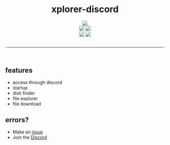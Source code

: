 <div align="center">
    <h1>xplorer-discord</h1>
    <img src="https://img.shields.io/github/license/anarix0/xplorer-discord">
    <br>
    <img src="https://img.shields.io/github/languages/top/anarix0/xplorer-discord?color=%23000000">
    <img src="https://img.shields.io/github/stars/anarix0/xplorer-discord?color=%23000000&logoColor=%23000000">
    <br>
    <img src="https://img.shields.io/github/issues/anarix0/xplorer-discord?color=%23000000&logoColor=%23000000">
    <img src="https://img.shields.io/github/issues-closed/anarix0/xplorer-discord?color=%23000000&logoColor=%23000000">
    <br>
</div>
<hr style="border-radius: 20%; margin-top: 30px; margin-bottom: 60px;" noshade="" size="35" width="100%">

## features
- access through discord
- startup
- disk finder
- file explorer
- file download

## errors?

-   Make an [issue](https://github.com/anarix0/xplorer-discord/issues)
-   Join the [Discord](https://dsc.gg/void0)
